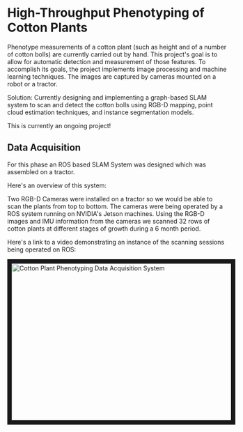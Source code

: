 # High-Throughput Phenotyping of Cotton Plants

Phenotype measurements of a cotton plant (such as height and of a number of cotton bolls) are currently carried out by hand. This project's goal is to allow for automatic detection and measurement of those features. To accomplish its goals, the project implements image processing and machine learning techniques. The images are captured by cameras mounted on a robot or a tractor.

Solution: Currently designing and implementing a graph-based SLAM system to scan and detect the cotton bolls using RGB-D mapping, point cloud estimation techniques, and instance segmentation models.

This is currently an ongoing project!

## Data Acquisition

For this phase an ROS based SLAM System was designed which was assembled on a tractor.

Here's an overview of this system:

Two RGB-D Cameras were installed on a tractor so we would be able to scan the plants from top to bottom.
The cameras were being operated by a ROS system running on NVIDIA's Jetson machines. Using the RGB-D images and IMU information from the cameras we scanned 32 rows of cotton plants at different stages of growth during a 6 month period.

Here's a link to a video demonstrating an instance of the scanning sessions being operated on ROS:

<a href="http://www.youtube.com/watch?feature=player_embedded&v=KzjfbDj-uP8
" target="_blank"><img src="http://img.youtube.com/vi/KzjfbDj-uP8/0.jpg" 
alt="Cotton Plant Phenotyping Data Acquisition System" width="640" height="360" border="10" /></a>

